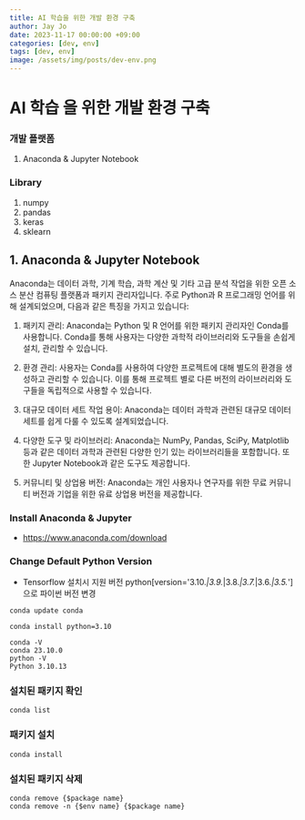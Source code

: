 ```yaml
---
title: AI 학습을 위한 개발 환경 구축
author: Jay Jo
date: 2023-11-17 00:00:00 +09:00
categories: [dev, env]
tags: [dev, env]
image: /assets/img/posts/dev-env.png
---
```


# AI 학습 을 위한 개발 환경 구축

### 개발 플랫폼
1. Anaconda & Jupyter Notebook

### Library
1. numpy
2. pandas
3. keras
4. sklearn

## 1. Anaconda & Jupyter Notebook

Anaconda는 데이터 과학, 기계 학습, 과학 계산 및 기타 고급 분석 작업을 위한 오픈 소스 분산 컴퓨팅 플랫폼과 패키지 관리자입니다. 주로 Python과 R 프로그래밍 언어를 위해 설계되었으며, 다음과 같은 특징을 가지고 있습니다:

1. 패키지 관리: Anaconda는 Python 및 R 언어를 위한 패키지 관리자인 Conda를 사용합니다. Conda를 통해 사용자는 다양한 과학적 라이브러리와 도구들을 손쉽게 설치, 관리할 수 있습니다.

2. 환경 관리: 사용자는 Conda를 사용하여 다양한 프로젝트에 대해 별도의 환경을 생성하고 관리할 수 있습니다. 이를 통해 프로젝트 별로 다른 버전의 라이브러리와 도구들을 독립적으로 사용할 수 있습니다.

3. 대규모 데이터 세트 작업 용이: Anaconda는 데이터 과학과 관련된 대규모 데이터 세트를 쉽게 다룰 수 있도록 설계되었습니다.

4. 다양한 도구 및 라이브러리: Anaconda는 NumPy, Pandas, SciPy, Matplotlib 등과 같은 데이터 과학과 관련된 다양한 인기 있는 라이브러리들을 포함합니다. 또한 Jupyter Notebook과 같은 도구도 제공합니다.

5. 커뮤니티 및 상업용 버전: Anaconda는 개인 사용자나 연구자를 위한 무료 커뮤니티 버전과 기업을 위한 유료 상업용 버전을 제공합니다.

### Install Anaconda & Jupyter
* https://www.anaconda.com/download

### Change Default Python Version 

* Tensorflow 설치시 지원 버전 
python[version='3.10.*|3.9.*|3.8.*|3.7.*|3.6.*|3.5.*']
으로 파이썬 버전 변경

```
conda update conda
```
```
conda install python=3.10
```

```
conda -V
conda 23.10.0
python -V
Python 3.10.13
```

### 설치된 패키지 확인
```
conda list
```

### 패키지 설치
```
conda install 
```

### 설치된 패키지 삭제
```
conda remove {$package name}
conda remove -n {$env name} {$package name}
```

